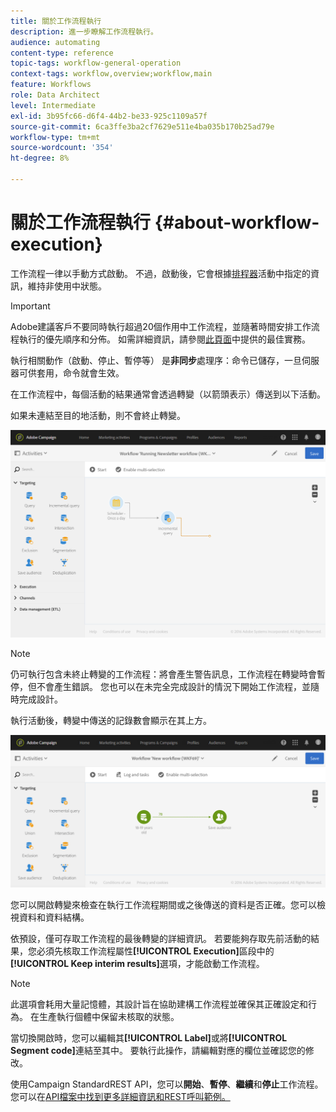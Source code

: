 ```yaml
---
title: 關於工作流程執行
description: 進一步瞭解工作流程執行。
audience: automating
content-type: reference
topic-tags: workflow-general-operation
context-tags: workflow,overview;workflow,main
feature: Workflows
role: Data Architect
level: Intermediate
exl-id: 3b95fc66-d6f4-44b2-be33-925c1109a57f
source-git-commit: 6ca3ffe3ba2cf7629e511e4ba035b170b25ad79e
workflow-type: tm+mt
source-wordcount: '354'
ht-degree: 8%

---
```


# 關於工作流程執行 {#about-workflow-execution}

工作流程一律以手動方式啟動。 不過，啟動後，它會根據[排程器](../../automating/using/scheduler.md)活動中指定的資訊，維持非使用中狀態。

>[!IMPORTANT]
>
> Adobe建議客戶不要同時執行超過20個作用中工作流程，並隨著時間安排工作流程執行的優先順序和分佈。 如需詳細資訊，請參閱[此頁面](../../automating/using/best-practices-workflows.md)中提供的最佳實務。

執行相關動作（啟動、停止、暫停等） 是&#x200B;**非同步**&#x200B;處理序：命令已儲存，一旦伺服器可供套用，命令就會生效。

在工作流程中，每個活動的結果通常會透過轉變（以箭頭表示）傳送到以下活動。

如果未連結至目的地活動，則不會終止轉變。

![](assets/wkf_execution_1.png)

>[!NOTE]
>
>仍可執行包含未終止轉變的工作流程：將會產生警告訊息，工作流程在轉變時會暫停，但不會產生錯誤。 您也可以在未完全完成設計的情況下開始工作流程，並隨時完成設計。

執行活動後，轉變中傳送的記錄數會顯示在其上方。

![](assets/wkf_transition_count.png)

您可以開啟轉變來檢查在執行工作流程期間或之後傳送的資料是否正確。您可以檢視資料和資料結構。

依預設，僅可存取工作流程的最後轉變的詳細資訊。 若要能夠存取先前活動的結果，您必須先核取工作流程屬性&#x200B;**[!UICONTROL Execution]**&#x200B;區段中的&#x200B;**[!UICONTROL Keep interim results]**&#x200B;選項，才能啟動工作流程。

>[!NOTE]
>
>此選項會耗用大量記憶體，其設計旨在協助建構工作流程並確保其正確設定和行為。 在生產執行個體中保留未核取的狀態。

當切換開啟時，您可以編輯其&#x200B;**[!UICONTROL Label]**&#x200B;或將&#x200B;**[!UICONTROL Segment code]**&#x200B;連結至其中。 要執行此操作，請編輯對應的欄位並確認您的修改。

使用Campaign StandardREST API，您可以&#x200B;**開始**、**暫停**、**繼續**&#x200B;和&#x200B;**停止**&#x200B;工作流程。 您可以在[API檔案中找到更多詳細資訊和REST呼叫範例。](../../api/using/controlling-a-workflow.md)
